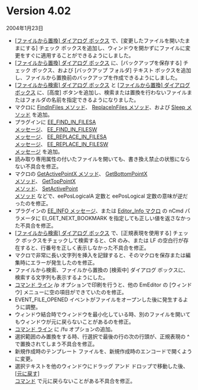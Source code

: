 # Version 4.02

2004年1月23日

- [\[ファイルから置換\] ダイアログ ボックス](../dlg/replace_in_files/index) で、\[変更したファイルを開いたままにする\] チェック ボックスを追加し、ウィンドウを開かずにファイルに変更をすぐに適用することができるようにしました。
- [\[ファイルから置換\] ダイアログ ボックス](../dlg/replace_in_files/index) に、\[バックアップを保存する\] チェック ボックス、および
\[バックアップ フォルダ\] テキスト ボックスを追加し、ファイルから置換前のバックアップを作成できるようにしました。
- [\[ファイルから検索\] ダイアログ ボックス](../dlg/find_in_files/index) と [\[ファイルから置換\] ダイアログ ボックス](../dlg/replace_in_files/index) に、\[高度\]
ボタンを追加し、検索または置換を行わないファイルまたはフォルダの名前を指定できるようになりました。
- マクロに [FindInFiles メソッド](../macro/editor/editor_findinfiles)、 [ReplaceInFiles メソッド](../macro/editor/editor_replaceinfiles)、および
[Sleep メソッド](../macro/window/window_sleep) を追加。
- プラグインに [EE\_FIND\_IN\_FILESA \
メッセージ](../plugin/message/ee_find_in_filesa)、 [EE\_FIND\_IN\_FILESW \
メッセージ](../plugin/message/ee_find_in_filesw)、 [EE\_REPLACE\_IN\_FILESA \
メッセージ](../plugin/message/ee_replace_in_filesa)、 [EE\_REPLACE\_IN\_FILESW \
メッセージ](../plugin/message/ee_replace_in_filesw) を追加。
- 読み取り専用属性の付いたファイルを開いても、書き換え禁止の状態にならない不具合を修正。
- マクロの [GetActivePointX メソッド](../macro/selection/selection_getactivepointx)、 [GetBottomPointX \
メソッド](../macro/selection/selection_getbottompointx)、 [GetTopPointX \
メソッド](../macro/selection/selection_gettoppointx)、 [SetActivePoint \
メソッド](../macro/selection/selection_setactivepoint) などで、eePosLogicalA 定数と eePosLogical 定数の意味が逆だったのを修正。
- プラグインの [EE\_INFO メッセージ](../plugin/message/ee_info)、または
[Editor\_Info マクロ](../plugin/macro/editor_info) の nCmd パラメータに
EI\_GET\_NEXT\_BOOKMARK を指定しても正しい値を返さなかった不具合を修正。
- [\[ファイルから検索\] ダイアログ ボックス](../dlg/find_in_files/index) で、\[正規表現を使用する\] チェック ボックスをチェックして検索すると、CR
のみ、または LF の空白行が存在すると、行番号を正しく表示しなかった不具合を修正。
- マクロで非常に長い文字列を挿入を記録すると、そのマクロを保存または編集時にエラーが発生したのを修正。
- ファイルから検索、ファイルから置換の \[検索中\] ダイアログ ボックスに、検索する文字列も表示するようにした。
- [コマンド ライン](../howto/file/file_commandline) /p オプションで印刷を行うと、他の EmEditor の \[ウィンドウ\] メニューに空の項目ができていたのを修正。
- EVENT\_FILE\_OPENED イベントがファイルをオープンした後に発生するように調整。
- ウィンドウ結合時でウィンドウを最小化している時、別のファイルを開いてもウィンドウが元に戻らないことがあるのを修正。
- [コマンド ライン](../howto/file/file_commandline) に /fu オプションの追加。
- 選択範囲のみ置換をする時、行選択で最後の行の次の行頭が、正規表現の ^ で置換されてしまう不具合を修正。
- 新規作成時のテンプレート ファイルを、新規作成時のエンコードで開くように変更。
- 選択テキストを他のウィンドウにドラッグ アンド ドロップで移動した後、 [\[元に戻す\] \
コマンド](../cmd/edit/edit_undo) で元に戻らないことがある不具合を修正。
